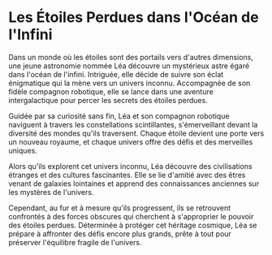 # Les Étoiles Perdues dans l'Océan de l'Infini

Dans un monde où les étoiles sont des portails vers d'autres dimensions, une jeune astronomie nommée Léa découvre un mystérieux astre égaré dans l'océan de l'infini. Intriguée, elle décide de suivre son éclat énigmatique qui la mène vers un univers inconnu. Accompagnée de son fidèle compagnon robotique, elle se lance dans une aventure intergalactique pour percer les secrets des étoiles perdues.

Guidée par sa curiosité sans fin, Léa et son compagnon robotique naviguent à travers les constellations scintillantes, s'émerveillant devant la diversité des mondes qu'ils traversent. Chaque étoile devient une porte vers un nouveau royaume, et chaque univers offre des défis et des merveilles uniques.

Alors qu'ils explorent cet univers inconnu, Léa découvre des civilisations étranges et des cultures fascinantes. Elle se lie d'amitié avec des êtres venant de galaxies lointaines et apprend des connaissances anciennes sur les mystères de l'univers.

Cependant, au fur et à mesure qu'ils progressent, ils se retrouvent confrontés à des forces obscures qui cherchent à s'approprier le pouvoir des étoiles perdues. Déterminée à protéger cet héritage cosmique, Léa se prépare à affronter des défis encore plus grands, prête à tout pour préserver l'équilibre fragile de l'univers.
